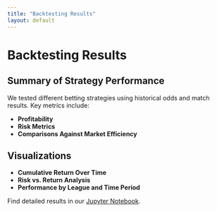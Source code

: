 ```yaml
---
title: "Backtesting Results"
layout: default
---
```


# Backtesting Results

## Summary of Strategy Performance
We tested different betting strategies using historical odds and match results. Key metrics include:
- **Profitability**
- **Risk Metrics**
- **Comparisons Against Market Efficiency**

## Visualizations
- **Cumulative Return Over Time**
- **Risk vs. Return Analysis**
- **Performance by League and Time Period**

Find detailed results in our [Jupyter Notebook](notebooks/backtesting.ipynb).
